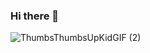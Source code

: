### Hi there 👋
![ThumbsThumbsUpKidGIF (2)](https://github.com/jakobhaugemoe/jakobhaugemoe/assets/142204289/8b73ec0e-81d0-4d20-9a97-43f3f3bd391f)

<!--
**jakobhaugemoe/jakobhaugemoe** is a ✨ _special_ ✨ repository because its `README.md` (this file) appears on your GitHub profile.

Here are some ideas to get you started:

- 🔭 I’m currently working on ...
- 🌱 I’m currently learning ...
- 👯 I’m looking to collaborate on ...
- 🤔 I’m looking for help with ...
- 💬 Ask me about ...
- 📫 How to reach me: ...
- 😄 Pronouns: ...
- ⚡ Fun fact: ...
-->
